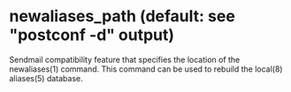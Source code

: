 # newaliases_path (default: see "postconf -d" output)

Sendmail compatibility feature that specifies the location of the
newaliases(1) command. This command can be used to rebuild the
local(8) aliases(5) database.



